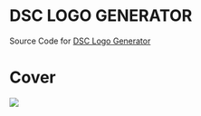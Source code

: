 # DSC LOGO GENERATOR

Source Code for [DSC Logo Generator](https://dsc-logo-generator.web.app)  

# Cover
<img src = "https://raw.githubusercontent.com/AhmedRaja1/DSC-Logo-Generator-Developer-Student-Clubs-Google/master/DSC.png">
